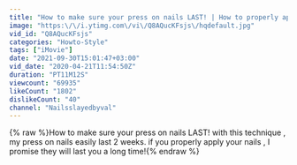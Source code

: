 ```yaml
---
title: "How to make sure your press on nails LAST! | How to properly apply press on nails|Nailsslayedbyval"
image: "https:\/\/i.ytimg.com\/vi\/Q8AQucKFsjs\/hqdefault.jpg"
vid_id: "Q8AQucKFsjs"
categories: "Howto-Style"
tags: ["iMovie"]
date: "2021-09-30T15:01:47+03:00"
vid_date: "2020-04-21T11:54:50Z"
duration: "PT11M12S"
viewcount: "69935"
likeCount: "1802"
dislikeCount: "40"
channel: "Nailsslayedbyval"
---
```

{% raw %}How to make sure your press on nails LAST! with this technique , my press on nails easily last 2 weeks. if you properly apply your nails , I promise they will last you a long time!{% endraw %}
